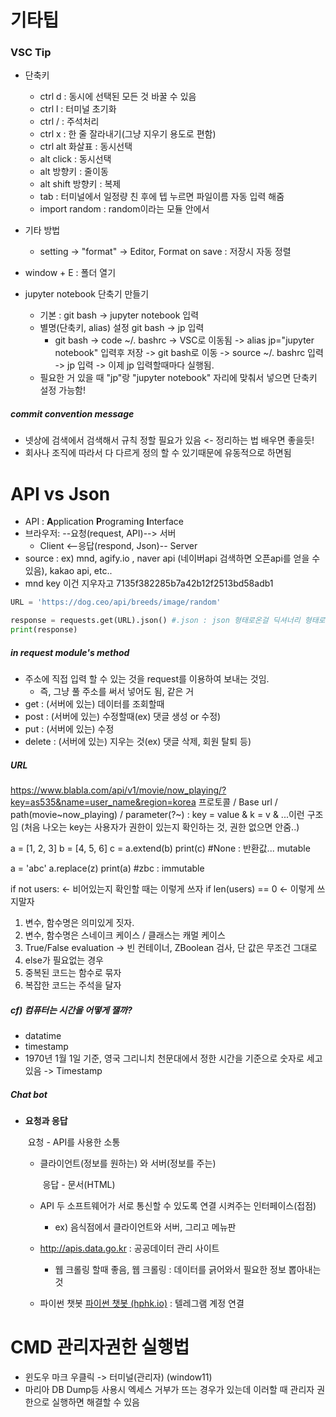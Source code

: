 # 기타팁
### VSC Tip
- 단축키
  - ctrl d : 동시에 선택된 모든 것 바꿀 수 있음
  - ctrl l : 터미널 초기화
  - ctrl / : 주석처리
  - ctrl x : 한 줄 잘라내기(그냥 지우기 용도로 편함)  
  - ctrl alt 화살표 : 동시선택
  - alt click : 동시선택
  - alt 방향키 : 줄이동
  - alt shift 방향키 : 복제
  - tab : 터미널에서 일정량 친 후에 텝 누르면 파일이름 자동 입력 해줌
  - import random : random이라는 모듈 안에서
- 기타 방법
  - setting -> "format" -> Editor, Format on save : 저장시 자동 정렬

- window + E : 폴더 열기
- jupyter notebook 단축기 만들기
  - 기본 : git bash -> jupyter notebook 입력
  - 별명(단축키, alias) 설정 git bash -> jp 입력
    - git bash -> code ~/. bashrc -> VSC로 이동됨 -> alias jp="jupyter notebook" 입력후 저장 -> git bash로 이동 -> source ~/. bashrc 입력 -> jp 입력 -> 이제 jp 입력할때마다 실행됨.
  - 필요한 거 있을 때 "jp"랑 "jupyter notebook" 자리에 맞춰서 넣으면 단축키 설정 가능함!
    
  

##### commit convention message

- 넷상에 검색에서 검색해서 규칙 정할 필요가 있음 <- 정리하는 법 배우면 좋을듯!
- 회사나 조직에 따라서 다 다르게 정의 할 수 있기때문에 유동적으로 하면됨


# API vs Json
- API : **A**pplication **P**rograming **I**nterface
- 브라우저: --요청(request, API)--> 서버
  - Client <--응답(respond, Json)-- Server
- source : ex) mnd, agify.io , naver api (네이버api 검색하면 오픈api를 얻을 수 있음), kakao api, etc..
- mnd key 이건 지우자고 7135f382285b7a42b12f2513bd58adb1

```python
URL = 'https://dog.ceo/api/breeds/image/random'

response = requests.get(URL).json() #.json : json 형태로온걸 딕셔너리 형태로 변환
print(response)
```

##### in request module's method
- 주소에 직접 입력 할 수 있는 것을 request를 이용하여 보내는 것임.
  - 즉, 그냥 풀 주소를 써서 넣어도 됨, 같은 거
- get : (서버에 있는) 데이터를 조회할때
- post : (서버에 있는) 수정할때(ex) 댓글 생성 or 수정)
- put : (서버에 있는) 수정
- delete : (서버에 있는) 지우는 것(ex) 댓글 삭제, 회원 탈퇴 등)

##### URL
https://www.blabla.com/api/v1/movie/now_playing/?key=as535&name=user_name&region=korea
프로토콜 / Base url / path(movie~now_playing) / parameter(?~) : key = value & k = v & ...이런 구조임 (처음 나오는 key는 사용자가 권한이 있는지 확인하는 것, 권한 없으면 안줌..)



a = [1, 2, 3]
b = [4, 5, 6]
c = a.extend(b)
print(c) #None : 반환값... mutable

a = 'abc'
a.replace(z)
print(a) #zbc : immutable

if not users: <- 비어있는지 확인할 때는 이렇게 쓰자
if len(users) == 0 <- 이렇게 쓰지말자

1. 변수, 함수명은 의미있게 짓자.
2. 변수, 함수명은 스네이크 케이스 / 클래스는 캐멀 케이스
3. True/False evaluation -> 빈 컨테이너, ZBoolean 검사, 단 값은 무조건 그대로
4. else가 필요없는 경우
5. 중복된 코드는 함수로 묶자
6. 복잡한 코드는 주석을 달자

##### cf) 컴퓨터는 시간을 어떻게 잴까?
- datatime
- timestamp
- 1970년 1월 1일 기준, 영국 그리니치 천문대에서 정한 시간을 기준으로 숫자로 세고있음 -> Timestamp

##### Chat bot

- **요청과 응답**

  ​                                                  요청 - API를 사용한 소통

  - 클라이언트(정보를 원하는) 와 서버(정보를 주는) 

    ​                                             응답 - 문서(HTML)

  - API 두 소프트웨어가 서로 통신할 수 있도록 연결 시켜주는 인터페이스(접점)

    - ex) 음식점에서 클라이언트와 서버, 그리고 메뉴판

  - http://apis.data.go.kr : 공공데이터 관리 사이트

    - 웹 크롤링 할때 좋음, 웹 크롤링 : 데이터를 긁어와서 필요한 정보 뽑아내는 것

  - 파이썬 챗봇 [파이썬 챗봇 (hphk.io)](https://py.hphk.io/) : 텔레그램 계정 연결


# CMD 관리자권한 실행법
- 윈도우 마크 우클릭 -> 터미널(관리자) (window11)
- 마리아 DB Dump등 사용시 엑세스 거부가 뜨는 경우가 있는데 이러할 때 관리자 권한으로 실행하면 해결할 수 있음